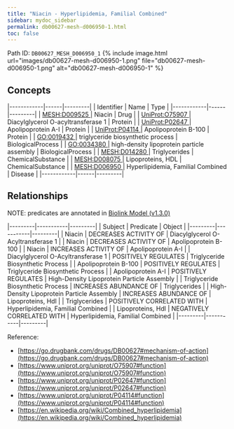 ```yaml
---
title: "Niacin - Hyperlipidemia, Familial Combined"
sidebar: mydoc_sidebar
permalink: db00627-mesh-d006950-1.html
toc: false 
---
```



Path ID: `DB00627_MESH_D006950_1`
{% include image.html url="images/db00627-mesh-d006950-1.png" file="db00627-mesh-d006950-1.png" alt="db00627-mesh-d006950-1" %}

## Concepts

|------------|------|---------|
| Identifier | Name | Type    |
|------------|------|---------|
| <a href="https://identifiers.org/MESH:D009525">MESH:D009525 </a> | Niacin | Drug |
| <a href="https://identifiers.org/UniProt:O75907">UniProt:O75907 </a> | Diacylglycerol O-acyltransferase 1 | Protein |
| <a href="https://identifiers.org/UniProt:P02647">UniProt:P02647 </a> | Apolipoprotein A-I | Protein |
| <a href="https://identifiers.org/UniProt:P04114">UniProt:P04114 </a> | Apolipoprotein B-100 | Protein |
| <a href="https://identifiers.org/GO:0019432">GO:0019432 </a> | triglyceride biosynthetic process | BiologicalProcess |
| <a href="https://identifiers.org/GO:0034380">GO:0034380 </a> | high-density lipoprotein particle assembly | BiologicalProcess |
| <a href="https://identifiers.org/MESH:D014280">MESH:D014280 </a> | Triglycerides | ChemicalSubstance |
| <a href="https://identifiers.org/MESH:D008075">MESH:D008075 </a> | Lipoproteins, HDL | ChemicalSubstance |
| <a href="https://identifiers.org/MESH:D006950">MESH:D006950 </a> | Hyperlipidemia, Familial Combined | Disease |
|------------|------|---------|

## Relationships


NOTE: predicates are annotated in <a href="https://github.com/biolink/biolink-model/releases/tag/v1.3.0">Biolink Model (v1.3.0)</a>

|---------|-----------|---------|
| Subject | Predicate | Object  |
|---------|-----------|---------|
| Niacin | DECREASES ACTIVITY OF | Diacylglycerol O-Acyltransferase 1 |
| Niacin | DECREASES ACTIVITY OF | Apolipoprotein B-100 |
| Niacin | INCREASES ACTIVITY OF | Apolipoprotein A-I |
| Diacylglycerol O-Acyltransferase 1 | POSITIVELY REGULATES | Triglyceride Biosynthetic Process |
| Apolipoprotein B-100 | POSITIVELY REGULATES | Triglyceride Biosynthetic Process |
| Apolipoprotein A-I | POSITIVELY REGULATES | High-Density Lipoprotein Particle Assembly |
| Triglyceride Biosynthetic Process | INCREASES ABUNDANCE OF | Triglycerides |
| High-Density Lipoprotein Particle Assembly | INCREASES ABUNDANCE OF | Lipoproteins, Hdl |
| Triglycerides | POSITIVELY CORRELATED WITH | Hyperlipidemia, Familial Combined |
| Lipoproteins, Hdl | NEGATIVELY CORRELATED WITH | Hyperlipidemia, Familial Combined |
|---------|-----------|---------|

Reference: 
  - [https://go.drugbank.com/drugs/DB00627#mechanism-of-action](https://go.drugbank.com/drugs/DB00627#mechanism-of-action)
  - [https://www.uniprot.org/uniprot/O75907#function](https://www.uniprot.org/uniprot/O75907#function)
  - [https://www.uniprot.org/uniprot/P02647#function](https://www.uniprot.org/uniprot/P02647#function)
  - [https://www.uniprot.org/uniprot/P04114#function](https://www.uniprot.org/uniprot/P04114#function)
  - [https://en.wikipedia.org/wiki/Combined_hyperlipidemia](https://en.wikipedia.org/wiki/Combined_hyperlipidemia)
